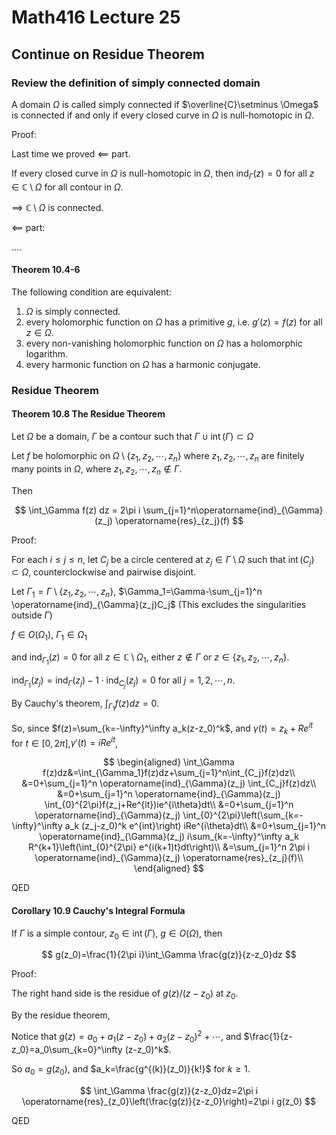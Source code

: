 # Math416 Lecture 25

## Continue on Residue Theorem

### Review the definition of simply connected domain

A domain $\Omega$ is called simply connected if $\overline{C}\setminus \Omega$ is connected if and only if every closed curve in $\Omega$ is null-homotopic in $\Omega$.

Proof:

Last time we proved $\impliedby$ part.

If every closed curve in $\Omega$ is null-homotopic in $\Omega$, then $\operatorname{ind}_\Gamma(z)=0$ for all $z\in\mathbb{C}\setminus\Omega$ for all contour in $\Omega$.

$\implies$ $\mathbb{C}\setminus\Omega$ is connected.

$\impliedby$ part:

....

#### Theorem 10.4-6

The following condition are equivalent:

1. $\Omega$ is simply connected.
2. every holomorphic function on $\Omega$ has a primitive $g$, i.e. $g'(z)=f(z)$ for all $z\in \Omega$.
3. every non-vanishing holomorphic function on $\Omega$ has a holomorphic logarithm.
4. every harmonic function on $\Omega$ has a harmonic conjugate.

### Residue Theorem

#### Theorem 10.8 The Residue Theorem

Let $\Omega$ be a domain, $\Gamma$ be a contour such that $\Gamma\cup \operatorname{int}(\Gamma)\subset \Omega$

Let $f$ be holomorphic on $\Omega\setminus \{z_1, z_2, \cdots, z_n\}$ where $z_1, z_2, \cdots, z_n$ are finitely many points in $\Omega$, where $z_1, z_2, \cdots, z_n\notin \Gamma$.

Then

$$
\int_\Gamma f(z) dz = 2\pi i \sum_{j=1}^n\operatorname{ind}_{\Gamma}(z_j) \operatorname{res}_{z_j}(f)
$$

Proof:

For each $i\leq j\leq n$, let $C_j$ be a circle centered at $z_j\in \Gamma\setminus \Omega$ such that $\operatorname{int}(C_j)\subset \Omega$, counterclockwise and pairwise disjoint.

Let $\Gamma_1=\Gamma\setminus\{z_1, z_2, \cdots, z_n\}$, $\Gamma_1=\Gamma-\sum_{j=1}^n \operatorname{ind}_{\Gamma}(z_j)C_j$ (This excludes the singularities outside $\Gamma$)

$f\in O(\Omega_1)$, $\Gamma_1\in \Omega_1$

and $\operatorname{ind}_{\Gamma_1}(z)=0$ for all $z\in \mathbb{C}\setminus \Omega_1$, either $z\notin \Gamma$ or $z\in\{z_1, z_2, \cdots, z_n\}$.

$\operatorname{ind}_{\Gamma_1}(z_j)=\operatorname{ind}_{\Gamma}(z_j)-1\cdot\operatorname{ind}_{C_j}(z_j)=0$ for all $j=1, 2, \cdots, n$.

By Cauchy's theorem, $\int_{\Gamma_1}f(z)dz=0$.

So, since $f(z)=\sum_{k=-\infty}^\infty a_k(z-z_0)^k$, and $\gamma(t)=z_k+Re^{it}$ for $t\in[0, 2\pi]$,$\gamma'(t)=iRe^{it}$,

$$
\begin{aligned}  
\int_\Gamma f(z)dz&=\int_{\Gamma_1}f(z)dz+\sum_{j=1}^n\int_{C_j}f(z)dz\\
&=0+\sum_{j=1}^n \operatorname{ind}_{\Gamma}(z_j) \int_{C_j}f(z)dz\\
&=0+\sum_{j=1}^n \operatorname{ind}_{\Gamma}(z_j)  \int_{0}^{2\pi}f(z_j+Re^{it})ie^{i\theta}dt\\
&=0+\sum_{j=1}^n \operatorname{ind}_{\Gamma}(z_j)  \int_{0}^{2\pi}\left(\sum_{k=-\infty}^\infty a_k (z_j-z_0)^k e^{int}\right)  iRe^{i\theta}dt\\
&=0+\sum_{j=1}^n \operatorname{ind}_{\Gamma}(z_j)  i\sum_{k=-\infty}^\infty a_k R^{k+1}\left(\int_{0}^{2\pi} e^{i(k+1)t}dt\right)\\
&=\sum_{j=1}^n 2\pi i \operatorname{ind}_{\Gamma}(z_j)  \operatorname{res}_{z_j}(f)\\
\end{aligned}
$$

QED

#### Corollary 10.9 Cauchy's Integral Formula

If $\Gamma$ is a simple contour, $z_0\in \operatorname{int}(\Gamma)$, $g\in O(\Omega)$, then

$$
g(z_0)=\frac{1}{2\pi i}\int_\Gamma \frac{g(z)}{z-z_0}dz
$$

Proof:

The right hand side is the residue of $g(z)/(z-z_0)$ at $z_0$.

By the residue theorem,

Notice that $g(z)=a_0+a_1(z-z_0)+a_2(z-z_0)^2+\cdots$, and $\frac{1}{z-z_0}=a_0\sum_{k=0}^\infty (z-z_0)^k$.

So $a_0=g(z_0)$, and $a_k=\frac{g^{(k)}(z_0)}{k!}$ for $k\geq 1$.

$$
\int_\Gamma \frac{g(z)}{z-z_0}dz=2\pi i \operatorname{res}_{z_0}\left(\frac{g(z)}{z-z_0}\right)=2\pi i g(z_0)
$$

QED
